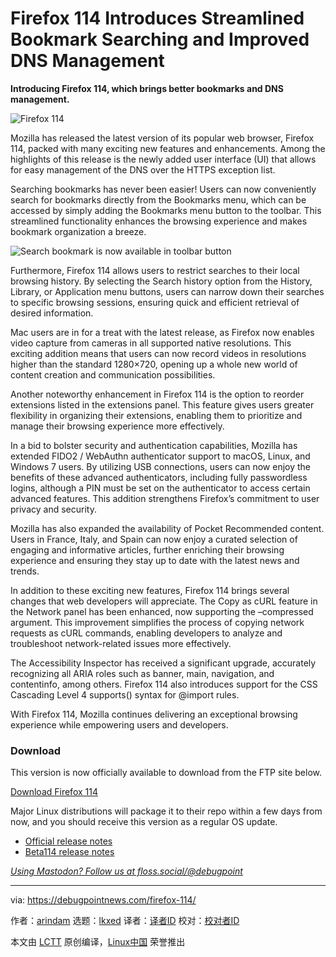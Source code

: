 [#]: subject: "Firefox 114 Introduces Streamlined Bookmark Searching and Improved DNS Management"
[#]: via: "https://debugpointnews.com/firefox-114/"
[#]: author: "arindam https://debugpointnews.com/author/dpicubegmail-com/"
[#]: collector: "lkxed"
[#]: translator: " "
[#]: reviewer: " "
[#]: publisher: " "
[#]: url: " "

Firefox 114 Introduces Streamlined Bookmark Searching and Improved DNS Management
======

**Introducing Firefox 114, which brings better bookmarks and DNS management.**

![Firefox 114][1]

Mozilla has released the latest version of its popular web browser, Firefox 114, packed with many exciting new features and enhancements. Among the highlights of this release is the newly added user interface (UI) that allows for easy management of the DNS over the HTTPS exception list.

Searching bookmarks has never been easier! Users can now conveniently search for bookmarks directly from the Bookmarks menu, which can be accessed by simply adding the Bookmarks menu button to the toolbar. This streamlined functionality enhances the browsing experience and makes bookmark organization a breeze.

![Search bookmark is now available in toolbar button][2]

Furthermore, Firefox 114 allows users to restrict searches to their local browsing history. By selecting the Search history option from the History, Library, or Application menu buttons, users can narrow down their searches to specific browsing sessions, ensuring quick and efficient retrieval of desired information.

Mac users are in for a treat with the latest release, as Firefox now enables video capture from cameras in all supported native resolutions. This exciting addition means that users can now record videos in resolutions higher than the standard 1280×720, opening up a whole new world of content creation and communication possibilities.

Another noteworthy enhancement in Firefox 114 is the option to reorder extensions listed in the extensions panel. This feature gives users greater flexibility in organizing their extensions, enabling them to prioritize and manage their browsing experience more effectively.

In a bid to bolster security and authentication capabilities, Mozilla has extended FIDO2 / WebAuthn authenticator support to macOS, Linux, and Windows 7 users. By utilizing USB connections, users can now enjoy the benefits of these advanced authenticators, including fully passwordless logins, although a PIN must be set on the authenticator to access certain advanced features. This addition strengthens Firefox’s commitment to user privacy and security.

Mozilla has also expanded the availability of Pocket Recommended content. Users in France, Italy, and Spain can now enjoy a curated selection of engaging and informative articles, further enriching their browsing experience and ensuring they stay up to date with the latest news and trends.

In addition to these exciting new features, Firefox 114 brings several changes that web developers will appreciate. The Copy as cURL feature in the Network panel has been enhanced, now supporting the –compressed argument. This improvement simplifies the process of copying network requests as cURL commands, enabling developers to analyze and troubleshoot network-related issues more effectively.

The Accessibility Inspector has received a significant upgrade, accurately recognizing all ARIA roles such as banner, main, navigation, and contentinfo, among others. Firefox 114 also introduces support for the CSS Cascading Level 4 supports() syntax for @import rules.

With Firefox 114, Mozilla continues delivering an exceptional browsing experience while empowering users and developers.

### Download

This version is now officially available to download from the FTP site below.

[Download Firefox 114][3]

Major Linux distributions will package it to their repo within a few days from now, and you should receive this version as a regular OS update.

- [Official release notes][4]
- [Beta114 release notes][5]

[_Using Mastodon? Follow us at floss.social/@debugpoint_][6]

--------------------------------------------------------------------------------

via: https://debugpointnews.com/firefox-114/

作者：[arindam][a]
选题：[lkxed][b]
译者：[译者ID](https://github.com/译者ID)
校对：[校对者ID](https://github.com/校对者ID)

本文由 [LCTT](https://github.com/LCTT/TranslateProject) 原创编译，[Linux中国](https://linux.cn/) 荣誉推出

[a]: https://debugpointnews.com/author/dpicubegmail-com/
[b]: https://github.com/lkxed/
[1]: https://debugpointnews.com/wp-content/uploads/2023/06/Firefox-114.jpg
[2]: https://debugpointnews.com/wp-content/uploads/2023/06/Search-bookmark-is-now-available-in-toolbar-button.jpg
[3]: https://ftp.mozilla.org/pub/firefox/releases/114.0/
[4]: https://www.mozilla.org/en-US/firefox/114.0/releasenotes/
[5]: https://www.mozilla.org/en-US/firefox/114.0beta/releasenotes/
[6]: https://floss.social/@debugpoint
